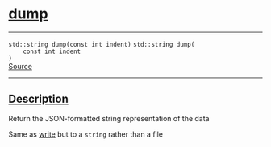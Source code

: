 
<h1 id="dump">
 <a href="#/api/json/dump" class="anchor">
   <span>dump</span>
  </a>
</h1>

<div class="signature">

<hr>

  <div class="definition-container">
    <div class="definition">
      <code class="desktop-only"><span class="token keyword">std::string</span> dump(<span class="token keyword">const</span> <span class="token keyword">int</span> indent)</code>
      <code class="mobile-only"><span class="token keyword">std::string</span> dump(
    <span class="token keyword">const</span> <span class="token keyword">int</span> indent
)</code>
      <div class="flex-spacing"></div>
      <a href="https://github.com/libocca/occa/blob/6d155d0c/include/occa/types/json.hpp#L366" target="_blank">Source</a>
    </div>
    
  </div>

  <hr>
</div>


<h2 id="description">
 <a href="#/api/json/dump?id=description" class="anchor">
   <span>Description</span>
  </a>
</h2>

Return the JSON-formatted string representation of the data

Same as [write](/api/json/write) but to a `string` rather than a file
